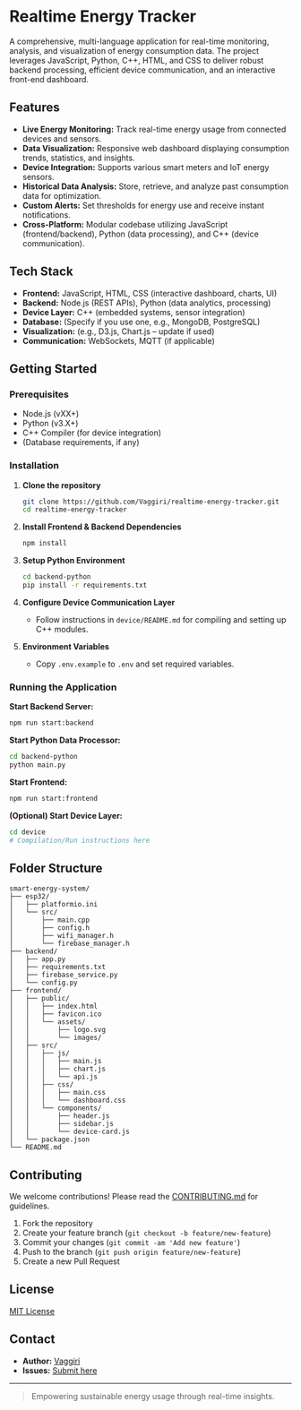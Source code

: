 # Realtime Energy Tracker

A comprehensive, multi-language application for real-time monitoring, analysis, and visualization of energy consumption data. The project leverages JavaScript, Python, C++, HTML, and CSS to deliver robust backend processing, efficient device communication, and an interactive front-end dashboard.

## Features

- **Live Energy Monitoring:** Track real-time energy usage from connected devices and sensors.
- **Data Visualization:** Responsive web dashboard displaying consumption trends, statistics, and insights.
- **Device Integration:** Supports various smart meters and IoT energy sensors.
- **Historical Data Analysis:** Store, retrieve, and analyze past consumption data for optimization.
- **Custom Alerts:** Set thresholds for energy use and receive instant notifications.
- **Cross-Platform:** Modular codebase utilizing JavaScript (frontend/backend), Python (data processing), and C++ (device communication).

## Tech Stack

- **Frontend:** JavaScript, HTML, CSS (interactive dashboard, charts, UI)
- **Backend:** Node.js (REST APIs), Python (data analytics, processing)
- **Device Layer:** C++ (embedded systems, sensor integration)
- **Database:** (Specify if you use one, e.g., MongoDB, PostgreSQL)
- **Visualization:** (e.g., D3.js, Chart.js – update if used)
- **Communication:** WebSockets, MQTT (if applicable)

## Getting Started

### Prerequisites

- Node.js (vXX+)
- Python (v3.X+)
- C++ Compiler (for device integration)
- (Database requirements, if any)

### Installation

1. **Clone the repository**
   ```bash
   git clone https://github.com/Vaggiri/realtime-energy-tracker.git
   cd realtime-energy-tracker
   ```

2. **Install Frontend & Backend Dependencies**
   ```bash
   npm install
   ```

3. **Setup Python Environment**
   ```bash
   cd backend-python
   pip install -r requirements.txt
   ```

4. **Configure Device Communication Layer**
   - Follow instructions in `device/README.md` for compiling and setting up C++ modules.

5. **Environment Variables**
   - Copy `.env.example` to `.env` and set required variables.

### Running the Application

**Start Backend Server:**
```bash
npm run start:backend
```

**Start Python Data Processor:**
```bash
cd backend-python
python main.py
```

**Start Frontend:**
```bash
npm run start:frontend
```

**(Optional) Start Device Layer:**
```bash
cd device
# Compilation/Run instructions here
```

## Folder Structure

```
smart-energy-system/
├── esp32/
│   ├── platformio.ini
│   └── src/
│       ├── main.cpp
│       ├── config.h
│       ├── wifi_manager.h
│       └── firebase_manager.h
├── backend/
│   ├── app.py
│   ├── requirements.txt
│   ├── firebase_service.py
│   └── config.py
├── frontend/
│   ├── public/
│   │   ├── index.html
│   │   ├── favicon.ico
│   │   └── assets/
│   │       ├── logo.svg
│   │       └── images/
│   ├── src/
│   │   ├── js/
│   │   │   ├── main.js
│   │   │   ├── chart.js
│   │   │   └── api.js
│   │   ├── css/
│   │   │   ├── main.css
│   │   │   └── dashboard.css
│   │   └── components/
│   │       ├── header.js
│   │       ├── sidebar.js
│   │       └── device-card.js
│   └── package.json
└── README.md
```

## Contributing

We welcome contributions! Please read the [CONTRIBUTING.md](CONTRIBUTING.md) for guidelines.

1. Fork the repository
2. Create your feature branch (`git checkout -b feature/new-feature`)
3. Commit your changes (`git commit -am 'Add new feature'`)
4. Push to the branch (`git push origin feature/new-feature`)
5. Create a new Pull Request

## License

[MIT License](LICENSE)

## Contact

- **Author:** [Vaggiri](https://github.com/Vaggiri)
- **Issues:** [Submit here](https://github.com/Vaggiri/realtime-energy-tracker/issues)

---

> Empowering sustainable energy usage through real-time insights.